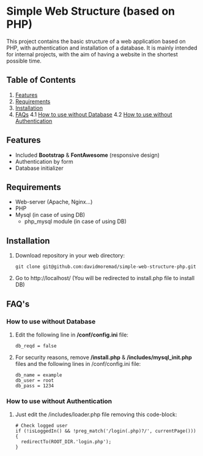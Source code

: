 # Simple Web Structure (based on PHP)
This project contains the basic structure of a web application based on PHP,
with authentication and installation of a database. It is mainly intended for internal projects,
with the aim of having a website in the shortest possible time.


## Table of Contents
 1. [Features](#features)
 2. [Requirements](#requirements)
 3. [Installation](#installation)
 4. [FAQs](#faqs)
  4.1 [How to use without Database](#How-to-use-without-Database)
  4.2 [How to use without Authentication](#How-to-use-without-Authentication)


## Features
* Included **Bootstrap** & **FontAwesome** (responsive design)
* Authentication by form
* Database initializer


## Requirements
* Web-server (Apache, Nginx...)
* PHP
* Mysql (in case of using DB)
    * php_mysql module (in case of using DB)


## Installation
1. Download repository in your web directory:
    ```
    git clone git@github.com:davidmoremad/simple-web-structure-php.git
    ```
2. Go to http://localhost/ (You will be redirected to install.php file to install DB)



## FAQ's

### How to use without Database
1. Edit the following line in **/conf/config.ini** file:
    ```
    db_reqd = false
    ```
2. For security reasons, remove **/install.php** & **/includes/mysql_init.php** files and the following lines in /conf/config.ini file:
    ```
    db_name = example
    db_user = root
    db_pass = 1234
    ```

### How to use without Authentication
1. Just edit the /includes/loader.php file removing this code-block:
    ```
    # Check logged user
    if (!isLoggedIn() && !preg_match('/login(.php)?/', currentPage())) {
      redirectTo(ROOT_DIR.'login.php');
    }
    ```
